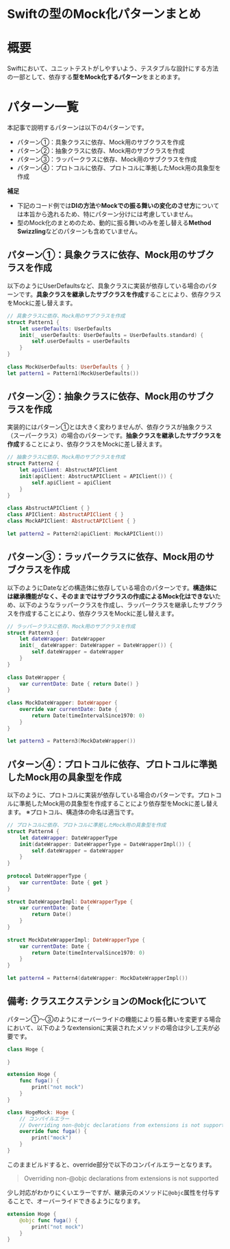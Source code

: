 # Swiftの型のMock化パターンまとめ
# 概要
Swiftにおいて、ユニットテストがしやすいよう、テスタブルな設計にする方法の一部として、依存する**型をMock化するパターン**をまとめます。

# パターン一覧
本記事で説明するパターンは以下の4パターンです。

 - パターン①：具象クラスに依存、Mock用のサブクラスを作成
 - パターン②：抽象クラスに依存、Mock用のサブクラスを作成
 - パターン③：ラッパークラスに依存、Mock用のサブクラスを作成
 - パターン④：プロトコルに依存、プロトコルに準拠したMock用の具象型を作成

**補足**

 - 下記のコード例では**DIの方法**や**Mockでの振る舞いの変化のさせ方**については本旨から逸れるため、特にパターン分けには考慮していません。
 - 型のMock化のまとめのため、動的に振る舞いのみを差し替える**Method Swizzling**などのパターンも含めていません。

## パターン①：具象クラスに依存、Mock用のサブクラスを作成

以下のようにUserDefaultsなど、具象クラスに実装が依存している場合のパターンです。**具象クラスを継承したサブクラスを作成**することにより、依存クラスをMockに差し替えます。

```swift
// 具象クラスに依存、Mock用のサブクラスを作成
struct Pattern1 {
    let userDefaults: UserDefaults
    init(_ userDefaults: UserDefaults = UserDefaults.standard) {
        self.userDefaults = userDefaults
    }
}
 
class MockUserDefaults: UserDefaults { }
let pattern1 = Pattern1(MockUserDefaults())
```

## パターン②：抽象クラスに依存、Mock用のサブクラスを作成

実装的にはパターン①とは大きく変わりませんが、依存クラスが抽象クラス（スーパークラス）の場合のパターンです。**抽象クラスを継承したサブクラスを作成**することにより、依存クラスをMockに差し替えます。

```swift
// 抽象クラスに依存、Mock用のサブクラスを作成
struct Pattern2 {
    let apiClient: AbstructAPIClient
    init(apiClient: AbstructAPIClient = APIClient()) {
        self.apiClient = apiClient
    }
}
 
class AbstructAPIClient { }
class APIClient: AbstructAPIClient { }
class MockAPIClient: AbstructAPIClient { }
 
let pattern2 = Pattern2(apiClient: MockAPIClient())
```

## パターン③：ラッパークラスに依存、Mock用のサブクラスを作成 

以下のようにDateなどの構造体に依存している場合のパターンです。**構造体には継承機能がなく、そのままではサブクラスの作成によるMock化はできない**ため、以下のようなラッパークラスを作成し、ラッパークラスを継承したサブクラスを作成することにより、依存クラスをMockに差し替えます。

```swift
// ラッパークラスに依存、Mock用のサブクラスを作成
struct Pattern3 {
    let dateWrapper: DateWrapper
    init(_ dateWrapper: DateWrapper = DateWrapper()) {
        self.dateWrapper = dateWrapper
    }
}
 
class DateWrapper {
    var currentDate: Date { return Date() }
}
 
class MockDateWrapper: DateWrapper {
    override var currentDate: Date {
        return Date(timeIntervalSince1970: 0)
    }
}
 
let pattern3 = Pattern3(MockDateWrapper())
```

## パターン④：プロトコルに依存、プロトコルに準拠したMock用の具象型を作成

以下のように、プロトコルに実装が依存している場合のパターンです。プロトコルに準拠したMock用の具象型を作成することにより依存型をMockに差し替えます。
※プロトコル、構造体の命名は適当です。

```swift
// プロトコルに依存、プロトコルに準拠したMock用の具象型を作成
struct Pattern4 {
    let dateWrapper: DateWrapperType
    init(dateWrapper: DateWrapperType = DateWrapperImpl()) {
        self.dateWrapper = dateWrapper
    }
}
 
protocol DateWrapperType {
    var currentDate: Date { get }
}
 
struct DateWrapperImpl: DateWrapperType {
    var currentDate: Date {
        return Date()
    }
}
 
struct MockDateWrapperImpl: DateWrapperType {
    var currentDate: Date {
        return Date(timeIntervalSince1970: 0)
    }
}
 
let pattern4 = Pattern4(dateWrapper: MockDateWrapperImpl())
```

## 備考: クラスエクステンションのMock化について
パターン①〜③のようにオーバーライドの機能により振る舞いを変更する場合において、以下のようなextensionに実装されたメソッドの場合は少し工夫が必要です。

```swift
class Hoge {
    
}

extension Hoge {
    func fuga() {
        print("not mock")
    }
}

class HogeMock: Hoge {
    // コンパイルエラー
    // Overriding non-@objc declarations from extensions is not supported
    override func fuga() {
        print("mock")
    }
}
```

このままビルドすると、override部分で以下のコンパイルエラーとなります。

> Overriding non-@objc declarations from extensions is not supported

少し対応がわかりにくいエラーですが、継承元のメソッドに`@objc`属性を付与することで、オーバーライドできるようになります。

```swift
extension Hoge {
    @objc func fuga() {
        print("not mock")
    }
}
```

